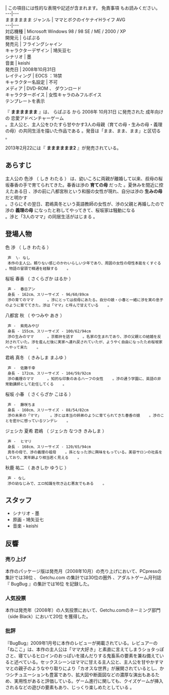 |  この項目には性的な表現や記述が含まれます。  免責事項  もお読みください。  
---|---  
まままままま  ジャンル  |  ママとボクのイケナイHライフ  AVG     
---|---  
対応機種  |  Microsoft Windows  98  /  98 SE  /  ME  /  2000  /  XP     
開発元  |  らぱぷる   
発売元  |  フライングシャイン   
キャラクターデザイン  |  鳩矢豆七     
シナリオ  |  墨     
音楽  |  keishi     
発売日  |  2008年10月31日     
レイティング  |  EOCS  ：18禁     
キャラクター名設定  |  不可   
メディア  |  DVD-ROM  、  ダウンロード     
キャラクターボイス  |  女性キャラのみフルボイス     
テンプレートを表示  
  
『 **まままままま** 』は、  らぱぷる  から  2008年  10月31日  に発売された  成年向け  の  恋愛アドベンチャーゲーム  
。主人公と、主人公をひたすら甘やかす3人の母親（育ての母・生みの母・義理の母）の共同生活を描いた作品である    。発音は「まま、まま、まま」と区切る
  。

2013年2月22には『 **まままままま2** 』が発売されている。

##  あらすじ  

主人公の  色渉  （  しき わたる  ）  は、幼いころに両親が離婚して以来、叔母の桜坂春香の手で育てられてきた。春香は渉の **育ての母** だった
  。夏休みを間近に控えたある日    、渉の前に八都宮秋という和服の女性が現れ、自分は渉の **生みの母** だと明かす  
。さらにその翌日、君嶋真冬という英語教師の女性が、渉の父親と再婚したので渉の **義理の母** になったと称してやってきて、桜坂家は騒動になる  
。渉と「3人のママ」の同居生活がはじまる      。

##  登場人物  

色 渉  （  しき わたる  ）

     声  \- なし 
     本作の主人公。頼りない感じのかわいらしい少年であり、周囲の女性の母性本能をくすぐる    。物語の冒頭で精通を経験する    。 
桜坂 春香  （  さくらざか はるか  ）

     声 -  春日アン   
     身長 - 162cm、スリーサイズ - 96/60/89cm   
     渉の育てのママ      。渉にとっては叔母にあたる。自分の娘・小春と一緒に渉を実の息子のように育ててきた。渉は「ママ」と呼んで甘えている    。 
八都宮 秋  （  やつみや あき  ）

     声 -  紫苑みやび   
     身長 - 155cm、スリーサイズ - 100/62/94cm   
     渉の生みのママ      。京都弁を話す    。名家の生まれであり、渉の父親との結婚を反対されていた。渉を産んだ後に実家へ連れ戻されていたが、ようやく自由になったため桜坂家へやって来た    。 
君嶋 真冬  （  きみしま まふゆ  ）

     声 -  佐藤千幸   
     身長 - 172cm、スリーサイズ - 104/59/92cm   
     渉の義理のママ      。知的な印象のあるハーフの女性    。渉の通う学園に、英語の非常勤講師として赴任してくる    。 
桜坂 小春  （  さくらざか こはる  ）

     声 -  藤咲ちま   
     身長 - 160cm、スリーサイズ - 88/54/82cm   
     渉の未来の「ママ」    。渉とは本当の姉弟のように育てられてきた春香の娘    。渉のことを密かに想っているツンデレ    。 
ジェシカ 夏希 君嶋  （  ジェシカ なつき きみしま  ）

     声 -  ヒマリ   
     身長 - 168cm、スリーサイズ - 120/65/94cm   
     真冬の母で、渉の義理の祖母    。孫となった渉に興味をもっている。美容サロンの社長をしており、実年齢より相当若く見える    。 
秋鹿 祐二  （  あきしか ゆうじ  ）

     声 - なし 
     渉の幼なじみで、エロ知識を吹き込む悪友でもある    。 

##  スタッフ  

  * シナリオ - 墨     
  * 原画 - 鳩矢豆七     
  * 音楽 - keishi   

##  反響  

###  売り上げ  

本作のパッケージ版は発売月（2008年10月）の売り上げにおいて、PCpressの集計では38位    、  Getchu.com
の集計では30位の圏外    、アダルトゲーム月刊誌『  BugBug  』の集計では16位    を記録した。

###  人気投票  

本作は発売年（2008年）の人気投票において、Getchu.comのネーミング部門（side Black）において20位    を獲得した。

###  批評  

『BugBug』2009年1月号に本作のレビューが掲載されている。レビュアーの「ねここ」は、本作の主人公は「ママ大好き」と素直に言えてしまうショタっぽさと、寝ているヒロインのおっぱいを揉んだりする鬼畜系の要素を兼ね備えていると述べている。セックスシーンはママに甘える主人公と、主人公を甘やかすママとの親子のようなやり取りにより「カオスな世界」が展開されているとし、かつシチュエーションも豊富であり、拡大図や断面図などの濃厚な演出もあるため、実用性があると評価している。ゲーム進行に関しても、クイズゲームが挿入されるなどの遊びの要素もあり、じっくり楽しめたとしている
  。

